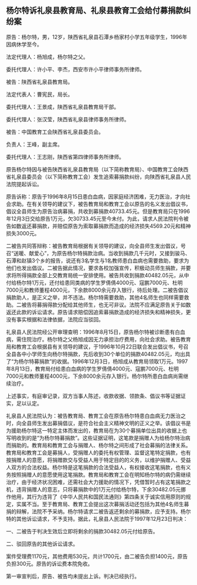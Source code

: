 ## 杨尔特诉礼泉县教育局、礼泉县教育工会给付募捐款纠纷案

原告：杨尔特，男，12岁，陕西省礼泉县石潭乡杨家村小学五年级学生，1996年因病休学至今。

法定代理人：杨旭成，杨尔特之父。

委托代理人：许小平、李杰，西安市许小平律师事务所律师。

被告：陕西省礼泉县教育局。

法定代表人：曹宪民，局长。

委托代理人：王景成，陕西省礼泉县教育局干部。

委托代理人：张汉莹，陕西省礼泉县律师事务所律师。

被告：中国教育工会陕西省礼泉县委员会。

负责人：王峰，副主席。

委托代理人：王志刚，陕西省第四律师事务所律师。

原告杨尔特因与被告陕西省礼泉县教育局（以下简称教育局）、中国教育工会陕西省礼泉县委员会（以下简称教育工会）发生追索募捐款纠纷，向陕西省礼泉县人民法院提起诉讼。

原告诉称：原告于1996年8月15日患白血病，因家庭经济困难，无力医治，才向社会求助。在有关领导的建议下，被告教育局和教育工会以原告的名义发出倡议书，倡议全县师生为原告治病募捐，共收到募捐款40733.45元。但是教育局只在1996年12月3日交给原告1万元，欠30733.45元至今未付。为此，请求人民法院判令被告如数返还募捐款，并赔偿原告为索取募捐款而造成的经济损失4569.20元和精神损失3000元。

二被告共同答辩称：被告教育局根据有关领导的建议，向全县师生发出倡议，号召“送暖、献爱心”，为原告杨尔特捐款治病。当收到捐款几千元时，又接到骏马、石潭和赵镇3个乡的报告，说还有3名学生与1名教师患白血病也需要救助，要求为他们也发出倡议。二被告据此情况，要求各校加强宣传，积极动员师生捐款，并要求将所得捐款全部上交教育局统一安排使用。被告共收到捐款40482.05元，从中付给杨尔特1万元，还付给患同类病的学生罗倩倩4000元、寇鹏7000元、杜明7000元和教师董程4000元，下余款8000余元存入银行，待后处理。二被告倡议捐款助人，是正义之举，并不违法。杨尔特需要救助，其他4名师生也同样需要救助。二被告将募捐得款分配给其他师生，也无可非议。法院不应满足原告关于如数返还此款的诉讼请求。原告请求赔偿因追索募捐款造成的经济损失和精神损失，更没有事实根据和法律依据，法院应当驳回。

礼泉县人民法院经公开审理查明：1996年8月15日，原告杨尔特被诊断患有白血病，需住院治疗。杨尔特之父杨旭成因无力承担治疗费用，向社会求助。被告教育局和教育工会根据县有关领导的建议，于1996年10月22日联合发出倡议书，号召全县各中小学师生向杨尔特捐款，先后收到30个单位的捐款40482.05元，均出具了“为杨尔特募捐款”的收据。1996年12月3日，杨旭成从教育局领取1万元。1997年8月13日，教育局付给患白血病的学生罗倩倩4000元、寇鹏7000元、杜明7000元和教师董程4000元，下余8000余元存入银行。杨尔特所患白血病尚需继续治疗。

上述事实，有庭审记录，双方当事人陈述，收款收据、领款条、倡议书等证据证实，足以认定。

礼泉县人民法院认为：被告教育局、教育工会在原告杨尔特患白血病无力医治之时，向全县师生发出募捐倡议，是符合社会主义精神文明的正义之举。该倡议书是为援助杨尔特这一特定主体而发出的，教育局在为30个募捐单位出具的收据上也写明收到的是“为杨尔特募捐款”。这些证据证明，这笔款是捐赠人为给杨尔特治病而捐助的。教育局和教育工会与捐赠人、杨尔特之间形成了社会募捐的法律关系。教育局和教育工会是募捐人，受捐赠人的委托有权管理、监督这笔特定捐款，也有按捐赠人的意愿，将捐赠款交与受益人用于特定目的的义务，以维护捐赠人、受益人双方的合法权益。杨尔特是这笔捐款的合法受益人，有权接收这笔捐款，也有义务按照捐赠人的意愿使用这笔捐款。教育局和教育工会在明知杨尔特的病仍需继续治疗，由于经济状况困难，还需社会大力援助的情况下，凭借暂时占有这笔捐款之机，违背捐赠人的意志，只将募捐款中的1万元付给杨尔特，下余30482.05元挪作他用，其行为违背了《中华人民共和国民法通则》第四条关于诚实信用原则的规定，实属不当。至于教育局、教育工会提出这次募捐活动还包括为其他4名师生募捐的辩解，法院不予采纳。杨尔特请求二被告返还剩余的募捐款，应予支持。杨尔特的其他诉讼请求，不予支持。据此，礼泉县人民法院于1997年12月23日判决：

一、二被告于判决生效后立即将剩余的捐款30482.05元付给原告。

二、驳回原告的其他诉讼请求。

案件受理费1170元，其他费用530元，共计1700元，由二被告负担1400元，原告负担300元。原告的诉讼费本院免收。

第一审宣判后，原告、被告均未提出上诉。判决已经执行。

